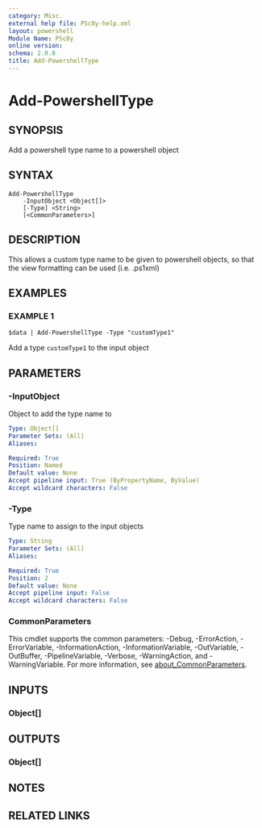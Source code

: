 ```yaml
---
category: Misc.
external help file: PSc8y-help.xml
layout: powershell
Module Name: PSc8y
online version:
schema: 2.0.0
title: Add-PowershellType
---
```


# Add-PowershellType

## SYNOPSIS
Add a powershell type name to a powershell object

## SYNTAX

```
Add-PowershellType
	-InputObject <Object[]>
	[-Type] <String>
	[<CommonParameters>]
```

## DESCRIPTION
This allows a custom type name to be given to powershell objects, so that the view formatting can be used (i.e.
.ps1xml)

## EXAMPLES

### EXAMPLE 1
```
$data | Add-PowershellType -Type "customType1"
```

Add a type `customType1` to the input object

## PARAMETERS

### -InputObject
Object to add the type name to

```yaml
Type: Object[]
Parameter Sets: (All)
Aliases:

Required: True
Position: Named
Default value: None
Accept pipeline input: True (ByPropertyName, ByValue)
Accept wildcard characters: False
```

### -Type
Type name to assign to the input objects

```yaml
Type: String
Parameter Sets: (All)
Aliases:

Required: True
Position: 2
Default value: None
Accept pipeline input: False
Accept wildcard characters: False
```

### CommonParameters
This cmdlet supports the common parameters: -Debug, -ErrorAction, -ErrorVariable, -InformationAction, -InformationVariable, -OutVariable, -OutBuffer, -PipelineVariable, -Verbose, -WarningAction, and -WarningVariable. For more information, see [about_CommonParameters](http://go.microsoft.com/fwlink/?LinkID=113216).

## INPUTS

### Object[]
## OUTPUTS

### Object[]
## NOTES

## RELATED LINKS
